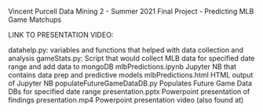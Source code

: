 Vincent Purcell
Data Mining 2 - Summer 2021
Final Project - Predicting MLB Game Matchups

LINK TO PRESENTATION VIDEO: 

datahelp.py:                    variables and functions that helped with data collection and analysis
gameStats.py:                   Script that would collect MLB data for specified date range and add data to mongoDB
mlbPredictions.ipynb            Jupyter NB that contains data prep and predictive models
mlbPredictions.html             HTML output of Jupyter NB
populateFutureGameDataDB.py     Populates Future Game Data DBs for specified date range
presentation.pptx               Powerpoint presentation of findings
presentation.mp4                Powerpoint presentation video (also found at)